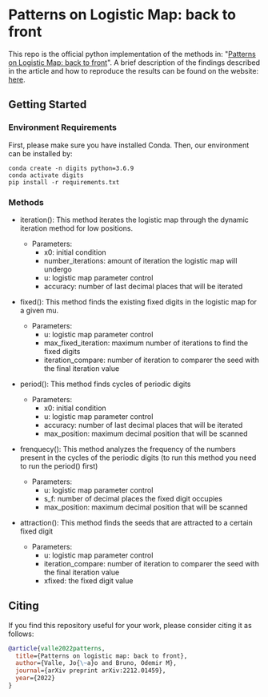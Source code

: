 # Patterns on Logistic Map: back to front

This repo is the official python implementation of the methods in: "[Patterns on Logistic Map: back to front](https://arxiv.org/abs/2212.01459)". A brief description of the findings described in the article and how to reproduce the results can be found on the website: [here](https://scg.ifsc.usp.br/lmdigits/).

## Getting Started
### Environment Requirements

First, please make sure you have installed Conda. Then, our environment can be installed by:
```
conda create -n digits python=3.6.9
conda activate digits
pip install -r requirements.txt
```

### Methods

- iteration(): This method iterates the logistic map through the dynamic iteration method for low positions.
  - Parameters: 
    - x0: initial condition
    - number_iterations: amount of iteration the logistic map will undergo
    - u: logistic map parameter control
    - accuracy: number of last decimal places that will be iterated
    
- fixed(): This method finds the existing fixed digits in the logistic map for a given mu.
  - Parameters:
    - u: logistic map parameter control
    - max_fixed_iteration: maximum number of iterations to find the fixed digits
    - iteration_compare: number of iteration to comparer the seed with the final iteration value
    
- period(): This method finds cycles of periodic digits
  - Parameters:
    - x0: initial condition
    - u: logistic map parameter control
    - accuracy: number of last decimal places that will be iterated
    - max_position: maximum decimal position that will be scanned

- frenquecy(): This method analyzes the frequency of the numbers present in the cycles of the periodic digits (to run this method you need to run the period() first)
  - Parameters:
    - u: logistic map parameter control
    - s_f: number of decimal places the fixed digit occupies
    - max_position: maximum decimal position that will be scanned

- attraction(): This method finds the seeds that are attracted to a certain fixed digit
  - Parameters:
    - u: logistic map parameter control
    - iteration_compare: number of iteration to comparer the seed with the final iteration value
    - xfixed: the fixed digit value

## Citing

If you find this repository useful for your work, please consider citing it as follows:

```bibtex
@article{valle2022patterns,
  title={Patterns on logistic map: back to front},
  author={Valle, Jo{\~a}o and Bruno, Odemir M},
  journal={arXiv preprint arXiv:2212.01459},
  year={2022}
}
```
